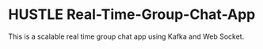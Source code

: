 # HUSTLE   Real-Time-Group-Chat-App
This is a scalable real time group chat app using Kafka and Web Socket.
